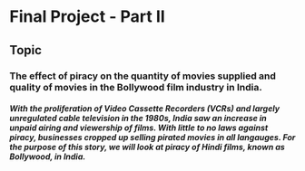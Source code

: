 # Final Project - Part II

## Topic 

### The effect of piracy on the quantity of movies supplied and quality of movies in the Bollywood film industry in India. 

##### With the proliferation of Video Cassette Recorders (VCRs) and largely unregulated cable television in the 1980s, India saw an increase in unpaid airing and viewership of films. With little to no laws against piracy, businesses cropped up selling pirated movies in all langauges. For the purpose of this story, we will look at piracy of Hindi films, known as Bollywood, in India. 


